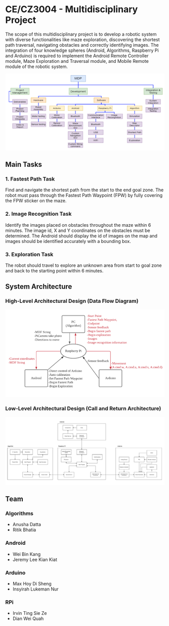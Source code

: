 # CE/CZ3004 - Multidisciplinary Project

The scope of this multidisciplinary project is to develop a robotic system with diverse functionalities like maze exploration, discovering the shortest path traversal, navigating obstacles and correctly identifying images. The integration of four knowledge spheres (Android, Algorithms, Raspberry Pi and Arduino) is required to implement the Android Remote Controller module, Maze Exploration and Traversal module, and Mobile Remote module of the robotic system.

<img src="/-assets/WorkBreakdown.png"> 

## Main Tasks
### 1. Fastest Path Task 
Find and navigate the shortest path from the start to the end goal zone. The robot must pass through the Fastest Path Waypoint (FPW) by fully covering the FPW sticker on the maze.
### 2. Image Recognition Task
Identify the images placed on obstacles throughout the maze within 6 minutes. The image id, X and Y coordinates on the obstacles must be determined. The Android should display the id of images on the map and images should be identified accurately with a bounding box.
### 3. Exploration Task
The robot should travel to explore an unknown area from start to goal zone and back to the starting point within 6 minutes.

## System Architecture 
### High-Level Architectural Design (Data Flow Diagram)
<img src="/-assets/HighLevelArchitecture.png"> 

### Low-Level Architectural Design (Call and Return Architecture)
<img src="/-assets/LowLevelArchitecture.png"> 

## Team 
### Algorithms
* Anusha Datta
* Ritik Bhatia
### Android
* Wei Bin Kang
* Jeremy Lee Kian Kiat
### Arduino
* Max Hoy Di Sheng
* Insyirah Lukeman Nur
### RPi
* Irvin Ting Sie Ze
* Dian Wei Quah


